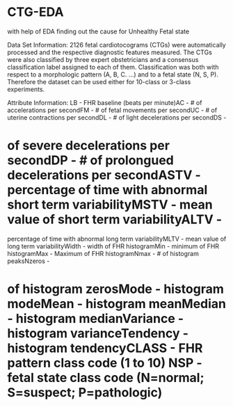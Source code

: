 # CTG-EDA
with help of EDA finding out the cause for Unhealthy Fetal state

Data Set Information:
2126 fetal cardiotocograms (CTGs) were automatically processed and the respective diagnostic features measured. The CTGs were also classified by three expert obstetricians and a consensus classification label assigned to each of them. 
Classification was both with respect to a morphologic pattern (A, B, C. ...) and to a fetal state (N, S, P). Therefore the dataset can be used either for 10-class or 3-class experiments.

Attribute Information:
LB - FHR baseline (beats per minute)AC - # of accelerations per secondFM - # of fetal movements per secondUC - # of uterine contractions per secondDL - # of light decelerations per secondDS - 
# of severe decelerations per secondDP - # of prolongued decelerations per secondASTV - percentage of time with abnormal short term variabilityMSTV - mean value of short term variabilityALTV - 
percentage of time with abnormal long term variabilityMLTV - mean value of long term variabilityWidth - width of FHR histogramMin - minimum of FHR histogramMax - Maximum of FHR histogramNmax - # of histogram peaksNzeros - 
# of histogram zerosMode - histogram modeMean - histogram meanMedian - histogram medianVariance - histogram varianceTendency - histogram tendencyCLASS - FHR pattern class code (1 to 10) NSP - fetal state class code (N=normal; S=suspect; P=pathologic)
